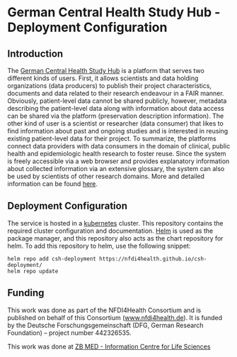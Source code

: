 # German Central Health Study Hub - Deployment Configuration

## Introduction
The [German Central Health Study Hub](https://csh.nfdi4health.de) is a platform that serves two different kinds of users. First, it allows scientists
and data holding organizations (data producers) to publish their project characteristics, documents and data related to
their research endeavour in a FAIR manner. Obviously, patient-level data cannot be shared publicly, however, metadata
describing the patient-level data along with information about data access can be shared via the platform (preservation
description information). The other kind of user is a scientist or researcher (data consumer) that likes to find
information about past and ongoing studies and is interested in reusing existing patient-level data for their project.
To summarize, the platforms connect data providers with data consumers in the domain of clinical, public health and
epidemiologic health research to foster reuse. Since the system is freely accessible via a web browser and provides
explanatory information about collected information via an extensive glossary, the system can also be used by scientists
of other research domains.
More and detailed information can be found [here](https://www.nfdi4health.de/en/service/health-study-hub.html).

## Deployment Configuration

The service is hosted in a [kubernetes](https://kubernetes.io) cluster. This repository contains the required cluster
configuration and
documentation. [Helm](https://helm.sh) is used as the package manager, and this repository also acts as the chart
repository for helm.
To add this repository to helm, use the following snippet:

```
helm repo add csh-deployment https://nfdi4health.github.io/csh-deployment/
helm repo update
```


## Funding

This work was done as part of the NFDI4Health Consortium and is published on behalf of this
Consortium (www.nfdi4health.de).
It is funded by the Deutsche Forschungsgemeinschaft (DFG, German Research Foundation) – project number 442326535.

This work was done at [ZB MED - Information Centre for Life Sciences](https://www.zbmed.de/en/)
